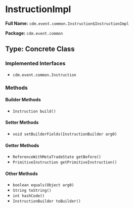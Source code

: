 # InstructionImpl

**Full Name:** `cdm.event.common.Instruction$InstructionImpl`

**Package:** `cdm.event.common`

## Type: Concrete Class

### Implemented Interfaces

- `cdm.event.common.Instruction`

### Methods

#### Builder Methods

- `Instruction build()`

#### Setter Methods

- `void setBuilderFields(InstructionBuilder arg0)`

#### Getter Methods

- `ReferenceWithMetaTradeState getBefore()`
- `PrimitiveInstruction getPrimitiveInstruction()`

#### Other Methods

- `boolean equals(Object arg0)`
- `String toString()`
- `int hashCode()`
- `InstructionBuilder toBuilder()`

